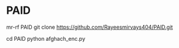 # PAlD

mr-rf PAlD
git clone
https://github.com/Rayeesmirvays404/PAlD.git

cd PAlD
python afghach_enc.py

